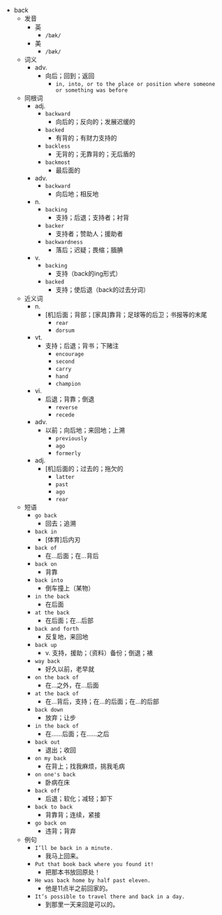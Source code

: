 - back
  - 发音
    - 英
      - `/bæk/`
    - 美
      - `/bæk/`
  - 词义
    - adv.
      - 向后；回到；返回
        - `in, into, or to the place or position where someone or something was before`
  - 同根词
    - adj.
      - `backward`
        - 向后的；反向的；发展迟缓的
      - `backed`
        - 有背的；有财力支持的
      - `backless`
        - 无背的；无靠背的；无后盾的
      - `backmost`
        - 最后面的
    - adv.
      - `backward`
        - 向后地；相反地
    - n.
      - `backing`
        - 支持；后退；支持者；衬背
      - `backer`
        - 支持者；赞助人；援助者
      - `backwardness`
        - 落后；迟疑；畏缩；腼腆
    - v.
      - `backing`
        - 支持（back的ing形式）
      - `backed`
        - 支持；使后退（back的过去分词）
  - 近义词
    - n.
      - [机]后面；背部；[家具]靠背；足球等的后卫；书报等的末尾
        - `rear`
        - `dorsum`
    - vt.
      - 支持；后退；背书；下赌注
        - `encourage`
        - `second`
        - `carry`
        - `hand`
        - `champion`
    - vi.
      - 后退；背靠；倒退
        - `reverse`
        - `recede`
    - adv.
      - 以前；向后地；来回地；上溯
        - `previously`
        - `ago`
        - `formerly`
    - adj.
      - [机]后面的；过去的；拖欠的
        - `latter`
        - `past`
        - `ago`
        - `rear`
  - 短语
    - `go back`
      - 回去；追溯 
    - `back in`
      - [体育]后内刃 
    - `back of`
      - 在…后面；在…背后 
    - `back on`
      - 背靠 
    - `back into`
      - 倒车撞上（某物） 
    - `in the back`
      - 在后面 
    - `at the back`
      - 在后面；在…后部 
    - `back and forth`
      - 反复地，来回地 
    - `back up`
      - v. 支持，援助；（资料）备份；倒退；裱 
    - `way back`
      - 好久以前，老早就 
    - `on the back of`
      - 在…之外，在…后面 
    - `at the back of`
      - 在…背后，支持；在…的后面；在…的后部 
    - `back down`
      - 放弃；让步 
    - `in the back of`
      - 在……后面；在……之后 
    - `back out`
      - 退出；收回 
    - `on my back`
      - 在背上；找我麻烦，挑我毛病 
    - `on one's back`
      - 卧病在床 
    - `back off`
      - 后退；软化；减轻；卸下 
    - `back to back`
      - 背靠背；连续，紧接 
    - `go back on`
      - 违背；背弃 
  - 例句
    - `I’ll be back in a minute.`
      - 我马上回来。
    - `Put that book back where you found it!`
      - 把那本书放回原处！
    - `He was back home by half past eleven.`
      - 他是11点半之前回家的。
    - `It’s possible to travel there and back in a day.`
      - 到那里一天来回是可以的。

